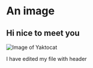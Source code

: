 # An image
## Hi nice to meet you

![Image of Yaktocat](https://octodex.github.com/images/yaktocat.png)





I have edited my file with header
